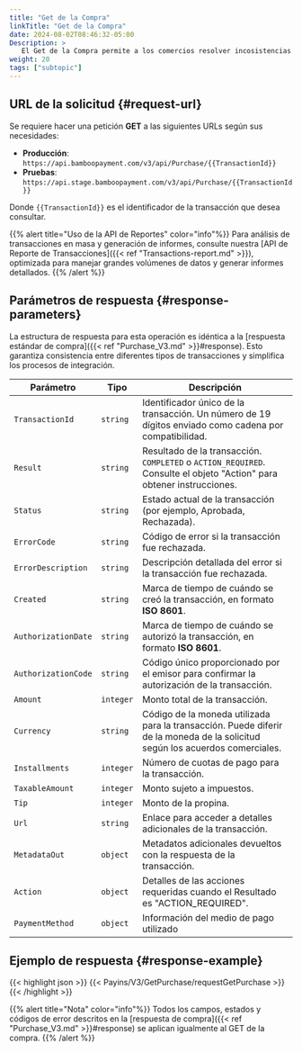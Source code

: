 ```yaml
---
title: "Get de la Compra"
linkTitle: "Get de la Compra"
date: 2024-08-02T08:46:32-05:00
Description: >
   El Get de la Compra permite a los comercios resolver incosistencias en las transacciones y recuperar la información detallada de una compra específica.
weight: 20
tags: ["subtopic"]
---
```


## URL de la solicitud {#request-url}
Se requiere hacer una petición **GET** a las siguientes URLs según sus necesidades:

* **Producción**: `https://api.bamboopayment.com/v3/api/Purchase/{{TransactionId}}`
* **Pruebas**: `https://api.stage.bamboopayment.com/v3/api/Purchase/{{TransactionId}}`

Donde `{{TransactionId}}` es el identificador de la transacción que desea consultar.

{{% alert title="Uso de la API de Reportes" color="info"%}}
Para análisis de transacciones en masa y generación de informes, consulte nuestra [API de Reporte de Transacciones]({{< ref "Transactions-report.md" >}}), optimizada para manejar grandes volúmenes de datos y generar informes detallados.
{{% /alert %}}

## Parámetros de respuesta {#response-parameters}
La estructura de respuesta para esta operación es idéntica a la [respuesta estándar de compra]({{< ref "Purchase_V3.md" >}}#response). Esto garantiza consistencia entre diferentes tipos de transacciones y simplifica los procesos de integración.

| Parámetro | Tipo | Descripción |
|---|---|---|
| `TransactionId` | `string` | Identificador único de la transacción. Un número de 19 dígitos enviado como cadena por compatibilidad. |
| `Result` | `string` | Resultado de la transacción. `COMPLETED` o `ACTION_REQUIRED`. Consulte el objeto "Action" para obtener instrucciones. |
| `Status` | `string` | Estado actual de la transacción (por ejemplo, Aprobada, Rechazada). |
| `ErrorCode` | `string` | Código de error si la transacción fue rechazada. |
| `ErrorDescription` | `string` | Descripción detallada del error si la transacción fue rechazada. |
| `Created` | `string` | Marca de tiempo de cuándo se creó la transacción, en formato **ISO 8601**. |
| `AuthorizationDate` | `string` | Marca de tiempo de cuándo se autorizó la transacción, en formato **ISO 8601**. |
| `AuthorizationCode` | `string` | Código único proporcionado por el emisor para confirmar la autorización de la transacción. |
| `Amount` | `integer` | Monto total de la transacción. |
| `Currency` | `string` | Código de la moneda utilizada para la transacción. Puede diferir de la moneda de la solicitud según los acuerdos comerciales. |
| `Installments` | `integer` | Número de cuotas de pago para la transacción. |
| `TaxableAmount` | `integer` | Monto sujeto a impuestos. |
| `Tip` | `integer` | Monto de la propina. |
| `Url` | `string` | Enlace para acceder a detalles adicionales de la transacción. |
| `MetadataOut` | `object` | Metadatos adicionales devueltos con la respuesta de la transacción. |
| `Action` | `object` | Detalles de las acciones requeridas cuando el Resultado es "ACTION_REQUIRED". |
| `PaymentMethod` | `object` | Información del medio de pago utilizado |

## Ejemplo de respuesta {#response-example}

{{< highlight json >}}
{{< Payins/V3/GetPurchase/requestGetPurchase >}}
{{< /highlight >}} 

{{% alert title="Nota" color="info"%}}
Todos los campos, estados y códigos de error descritos en la [respuesta de compra]({{< ref "Purchase_V3.md" >}}#response) se aplican igualmente al GET de la compra.
{{% /alert %}}